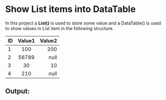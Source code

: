 # Show List items into DataTable

In this project a **List()** is used to store some value and a DataTable() is used to show values in List item in the following structure.

| ID       |      Value1   |  Value2 |
|----------|:-------------:|--------:|
| 1        |      100      |  200    |
| 2        |     56789     |  null   |
| 3        |      30       |   10    |
| 4        |     210       |  null   |

## Output:

